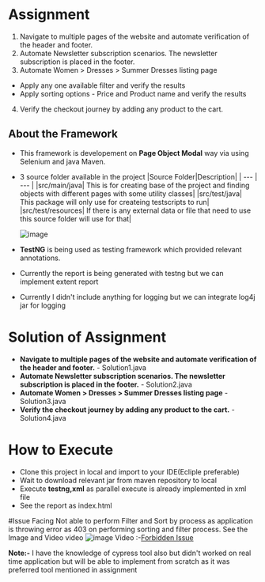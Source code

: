 # Assignment
1. Navigate to multiple pages of the website and automate verification of the header and footer.
2. Automate Newsletter subscription scenarios. The newsletter subscription is placed in the footer.
3. Automate Women > Dresses > Summer Dresses listing page
  * Apply any one available filter and verify the results
  * Apply sorting options - Price and Product name and verify the results
4. Verify the checkout journey by adding any product to the cart.


## About the Framework
* This framework is developement on **Page Object Modal** way via using  Selenium and java Maven.
* 3 source folder available in the project
    |Source Folder|Description|
    | --- | --- |
    |src/main/java| This is for creating base of the project and finding objects with different pages with some utility classes|
    |src/test/java| This package will only use for createing testscripts to run|
    |src/test/resources| If there is any external data or file that need to use this source folder will use for that|
    
    ![image](https://user-images.githubusercontent.com/73033312/96350754-d48c2e80-10d4-11eb-99ab-17664887e646.png)

    
* **TestNG** is being used as testing framework which provided relevant annotations.
* Currently the report is being generated with testng but we can implement extent report
* Currently I didn't include anything for logging but we can integrate log4j jar for logging

# Solution of Assignment
* **Navigate to multiple pages of the website and automate verification of the header and footer.** - Solution1.java
* **Automate Newsletter subscription scenarios. The newsletter subscription is placed in the footer.** - Solution2.java
* **Automate Women > Dresses > Summer Dresses listing page** - Solution3.java
* **Verify the checkout journey by adding any product to the cart.** - Solution4.java


# How to Execute
* Clone this project in local and import to your IDE(Ecliple preferable)
* Wait to download relevant jar from maven repository to local
* Execute **testng,xml** as parallel execute is already implemented in xml file
* See the report as index.html


#Issue Facing
 Not able to perform Filter and Sort by process as application is throwing error as 403 on performing sorting and filter process. See the Image and Video video
 ![image](https://user-images.githubusercontent.com/73033312/96350803-246af580-10d5-11eb-9ef0-6ab2a57b47d4.png)
Video :-[Forbidden Issue](https://santoshgupta.tinytake.com/tt/NDczNjY1NF8xNDk4NjQxNg)

**Note:-** I have the knowledge of cypress tool also but didn't worked on real time application but will be able to implement from scratch as it was preferred tool mentioned in assignment

